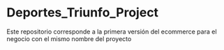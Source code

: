 # Deportes_Triunfo_Project
Este repositorio corresponde a la primera versión del ecommerce para el negocio con el mismo nombre del proyecto
